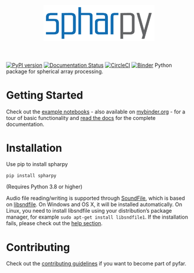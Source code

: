 <h1 align="center">
<img src="https://github.com/pyfar/gallery/raw/main/docs/resources/logos/pyfar_logos_fixed_size_spharpy.png" width="300">
</h1><br>



[![PyPI version](https://badge.fury.io/py/spharpy.svg)](https://badge.fury.io/py/spharpy)
[![Documentation Status](https://readthedocs.org/projects/spharpy/badge/?version=latest)](https://spharpy.readthedocs.io/en/latest/?badge=latest)
[![CircleCI](https://circleci.com/gh/pyfar/spharpy.svg?style=shield)](https://circleci.com/gh/pyfar/spharpy)
[![Binder](https://mybinder.org/badge_logo.svg)](https://mybinder.org/v2/gh/pyfar/gallery/main?labpath=docs/gallery/interactive/pyfar_introduction.ipynb)
Python package for spherical array processing.

Getting Started
===============

Check out the [example notebooks](https://github.com/pyfar/pyfar/blob/main/examples) - also available on [mybinder.org](https://mybinder.org/v2/gh/pyfar/spharpy/main?filepath=examples/) - for a tour of basic functionality and
[read the docs](https://spharpy.readthedocs.io/en/stable) for the complete documentation.

Installation
============

Use pip to install spharpy

    pip install spharpy

(Requires Python 3.8 or higher)

Audio file reading/writing is supported through [SoundFile](https://python-soundfile.readthedocs.io), which is based on
[libsndfile](http://www.mega-nerd.com/libsndfile/). On Windows and OS X, it will be installed automatically.
On Linux, you need to install libsndfile using your distribution’s package manager, for example ``sudo apt-get install libsndfile1``.
If the installation fails, please check out the [help section](https://pyfar-gallery.readthedocs.io/en/latest/help).

Contributing
============

Check out the [contributing guidelines](https://pyfar.readthedocs.io/en/stable/contributing.html) if you want to become part of pyfar.
